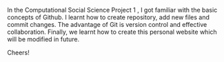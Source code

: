 In the Computational Social Science Project 1 , I got familiar with the basic concepts of Github. I learnt how to create repository, add new files and commit changes. The advantage of Git is version control and effective collaboration. 
Finally, we learnt how to create this personal website which will be modified in future.

Cheers! 